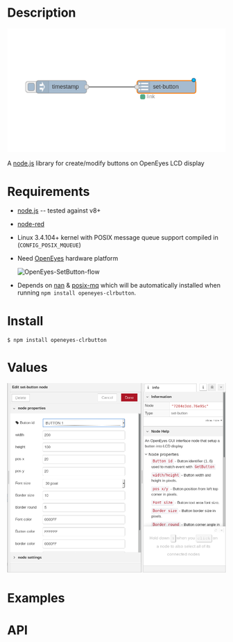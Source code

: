Description
===========

![OpenEyes-ClrButton-flow](https://github.com/nemax68/node-red-contrib-OpenEyes-SetButton/blob/master/images/flow.png)

A [node.js](http://nodejs.org/) library for create/modify buttons on OpenEyes LCD display

Requirements
============

* [node.js](http://nodejs.org/) -- tested against v8+

* [node-red](http://nodered.org/)

* Linux 3.4.104+ kernel with POSIX message queue support compiled in (`CONFIG_POSIX_MQUEUE`)

* Need [OpenEyes](http://open-eyes.it) hardware platform

  ![OpenEyes-SetButton-flow](https://github.com/nemax68/node-red-contrib-OpenEyes-ClrButton/tree/master/images/open-eyes.png)

* Depends on [nan](https://www.npmjs.com/package/nan) & [posix-mq](https://www.npmjs.com/package/posix-mq) which will be automatically installed when running `npm install openeyes-clrbutton`.

Install
=======

```shell
$ npm install openeyes-clrbutton
```
Values
========

![Values](https://github.com/nemax68/node-red-contrib-OpenEyes-SetButton/blob/master/images/value.png)

Examples
========

API
===
